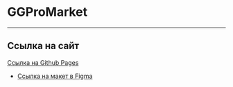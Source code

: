 # GGProMarket
------

## Ссылка на сайт
[Ссылка на Github Pages](https://mikhailyandex.github.io/promarket/)

* [Ссылка на макет в Figma](https://www.figma.com/file/ezGT0hJifnkuA704mqLkSF/GGPromarket-(Copy)?node-id=0%3A1&t=5mEMAV2EmYNDdlRe-0)
